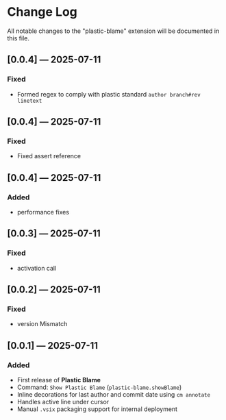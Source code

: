 # Change Log

All notable changes to the "plastic-blame" extension will be documented in this file.

## [0.0.4] — 2025-07-11
### Fixed
- Formed regex to comply with plastic standard `author branch#rev linetext`

## [0.0.4] — 2025-07-11
### Fixed
- Fixed assert reference


## [0.0.4] — 2025-07-11
### Added
- performance fixes

## [0.0.3] — 2025-07-11
### Fixed 
- activation call

## [0.0.2] — 2025-07-11
### Fixed
- version Mismatch

## [0.0.1] — 2025-07-11
### Added
- First release of **Plastic Blame**
- Command: `Show Plastic Blame` (`plastic-blame.showBlame`)
- Inline decorations for last author and commit date using `cm annotate`
- Handles active line under cursor
- Manual `.vsix` packaging support for internal deployment
